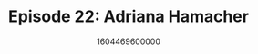 ---
templateKey: podcast-episode
public: true
url: podcast/episode-22-adriana-hamacher
title: " Episode 22: Adriana Hamacher "
description:  We go down the rabbit hole with Adriana Hamacher, a senior journalist at Decrypt Media. A fascinating conversation on the future of robotics, crypto’s social impact, and the man who saved Sushiswap. 
date: 1604469600000
featuredimage: /img/podcast/EpisodeHeader_Website_AHamacher.jpg
socialimage: https://www.orchid.com/img/podcast/EpisodeHeader_AHamacher.png
platformurls:
 - https://podcasts.apple.com/us/podcast/future-robotics-cryptos-social-impact-adriana-hamacher/id1516705670?i=1000497224870
 - https://open.spotify.com/episode/5LegMldka1uLHxQd6tCmF3
 - https://www.stitcher.com/show/follow-the-white-rabbit/episode/future-of-robotics-and-cryptos-social-impact-with-adriana-hamacher-79122733
 - https://www.deezer.com/us/episode/257267822
 - https://www.podbean.com/media/share/dir-2awrf-bdbe3ec
 - https://tunein.com/podcasts/Technology-Podcasts/Follow-the-White-Rabbit-p1330281/?topicId=158524157
---
